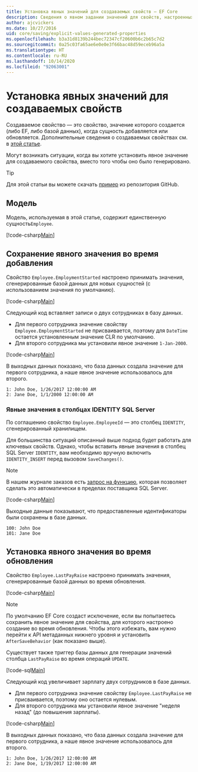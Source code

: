 ```yaml
---
title: Установка явных значений для создаваемых свойств — EF Core
description: Сведения о явном задании значений для свойств, настроенных как созданные с помощью Entity Framework Core
author: ajcvickers
ms.date: 10/27/2016
uid: core/saving/explicit-values-generated-properties
ms.openlocfilehash: b3a31d8139b244bec72347cf20600b6c2b65c7d2
ms.sourcegitcommit: 0a25c03fa65ae6e0e0e3f66bac48d59eceb96a5a
ms.translationtype: HT
ms.contentlocale: ru-RU
ms.lasthandoff: 10/14/2020
ms.locfileid: "92063001"
---
```

# <a name="setting-explicit-values-for-generated-properties"></a>Установка явных значений для создаваемых свойств

Создаваемое свойство — это свойство, значение которого создается (либо EF, либо базой данных), когда сущность добавляется или обновляется. Дополнительные сведения о создаваемых свойствах см. в [этой статье](xref:core/modeling/generated-properties).

Могут возникать ситуации, когда вы хотите установить явное значение для создаваемого свойства, вместо того чтобы оно было генерировано.

> [!TIP]
> Для этой статьи вы можете скачать [пример](https://github.com/dotnet/EntityFramework.Docs/tree/master/samples/core/Saving/ExplicitValuesGenerateProperties/) из репозитория GitHub.

## <a name="the-model"></a>Модель

Модель, используемая в этой статье, содержит единственную сущность`Employee`.

[!code-csharp[Main](../../../samples/core/Saving/ExplicitValuesGenerateProperties/Employee.cs#Sample)]

## <a name="saving-an-explicit-value-during-add"></a>Сохранение явного значения во время добавления

Свойство `Employee.EmploymentStarted` настроено принимать значения, сгенерированные базой данных для новых сущностей (с использованием значения по умолчанию).

[!code-csharp[Main](../../../samples/core/Saving/ExplicitValuesGenerateProperties/EmployeeContext.cs#EmploymentStarted)]

Следующий код вставляет записи о двух сотрудниках в базу данных.

* Для первого сотрудника значение свойству `Employee.EmploymentStarted` не присваивается, поэтому для `DateTime` остается установленным значение CLR по умолчанию.
* Для второго сотрудника мы установили явное значение `1-Jan-2000`.

[!code-csharp[Main](../../../samples/core/Saving/ExplicitValuesGenerateProperties/Sample.cs#EmploymentStarted)]

В выходных данных показано, что база данных создала значение для первого сотрудника, а наше явное значение использовалось для второго.

```output
1: John Doe, 1/26/2017 12:00:00 AM
2: Jane Doe, 1/1/2000 12:00:00 AM
```

### <a name="explicit-values-into-sql-server-identity-columns"></a>Явные значения в столбцах IDENTITY SQL Server

По соглашению свойство `Employee.EmployeeId` — это столбец `IDENTITY`, сгенерированный хранилищем.

Для большинства ситуаций описанный выше подход будет работать для ключевых свойств. Однако, чтобы вставить явные значения в столбец SQL Server `IDENTITY`, вам необходимо вручную включить `IDENTITY_INSERT` перед вызовом `SaveChanges()`.

> [!NOTE]
> В нашем журнале заказов есть [запрос на функцию](https://github.com/aspnet/EntityFramework/issues/703), которая позволяет сделать это автоматически в пределах поставщика SQL Server.

[!code-csharp[Main](../../../samples/core/Saving/ExplicitValuesGenerateProperties/Sample.cs#EmployeeId)]

Выходные данные показывают, что предоставленные идентификаторы были сохранены в базе данных.

```output
100: John Doe
101: Jane Doe
```

## <a name="setting-an-explicit-value-during-update"></a>Установка явного значения во время обновления

Свойство `Employee.LastPayRaise` настроено принимать значения, сгенерированные базой данных во время обновления.

[!code-csharp[Main](../../../samples/core/Saving/ExplicitValuesGenerateProperties/EmployeeContext.cs#LastPayRaise)]

> [!NOTE]
> По умолчанию EF Core создаст исключение, если вы попытаетесь сохранить явное значение для свойства, для которого настроено создание во время обновления. Чтобы этого избежать, вам нужно перейти к API метаданных нижнего уровня и установить `AfterSaveBehavior` (как показано выше).

Существует также триггер базы данных для генерации значений столбца `LastPayRaise` во время операций `UPDATE`.

[!code-sql[Main](../../../samples/core/Saving/ExplicitValuesGenerateProperties/employee_UPDATE.sql)]

Следующий код увеличивает зарплату двух сотрудников в базе данных.

* Для первого сотрудника значение свойству `Employee.LastPayRaise` не присваивается, поэтому оно остается нулевым.
* Для второго сотрудника мы установили явное значение "неделя назад" (до повышения зарплаты).

[!code-csharp[Main](../../../samples/core/Saving/ExplicitValuesGenerateProperties/Sample.cs#LastPayRaise)]

В выходных данных показано, что база данных создала значение для первого сотрудника, а наше явное значение использовалось для второго.

```output
1: John Doe, 1/26/2017 12:00:00 AM
2: Jane Doe, 1/19/2017 12:00:00 AM
```
